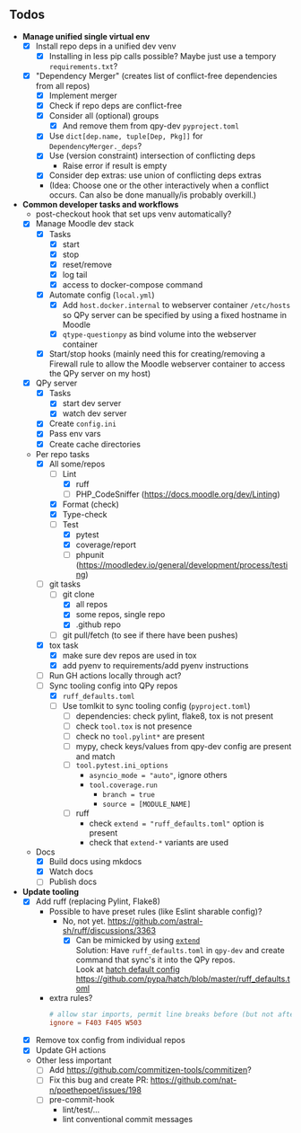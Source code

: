 ## Todos

- **Manage unified single virtual env**
  - [x] Install repo deps in a unified dev venv
    - [x] Installing in less pip calls possible? Maybe just use a tempory `requirements.txt`?
  - [x] "Dependency Merger" (creates list of conflict-free dependencies from all repos)
      - [x] Implement merger
      - [x] Check if repo deps are conflict-free
      - [x] Consider all (optional) groups
        - [x] And remove them from qpy-dev `pyproject.toml`
      - [x] Use `dict[dep.name, tuple[Dep, Pkg]]` for `DependencyMerger._deps`?
      - [x] Use (version constraint) intersection of conflicting deps
        - Raise error if result is empty
      - [x] Consider dep extras: use union of conflicting deps extras
      - (Idea: Choose one or the other interactively when a conflict occurs. Can also be done manually/is probably overkill.)
- **Common developer tasks and workflows**
  - post-checkout hook that set ups venv automatically?
  - [x] Manage Moodle dev stack
    - [x] Tasks
      - [x] start
      - [x] stop
      - [x] reset/remove
      - [x] log tail
      - [x] access to docker-compose command
    - [x] Automate config (`local.yml`)
      - [x] Add `host.docker.internal` to webserver container `/etc/hosts` so QPy server can be specified by using a fixed hostname in Moodle
      - [x] `qtype-questionpy` as bind volume into the webserver container
    - [x] Start/stop hooks (mainly need this for creating/removing a Firewall rule to allow the Moodle webserver container to access the QPy server on my host)
  - [x] QPy server
    - [x] Tasks
      - [x] start dev server
      - [x] watch dev server
    - [x] Create `config.ini`
    - [x] Pass env vars
    - [x] Create cache directories
  - Per repo tasks
    - [x] All some/repos
      - [ ] Lint
        - [x] ruff
        - [ ] PHP_CodeSniffer (https://docs.moodle.org/dev/Linting)
      - [x] Format (check)
      - [x] Type-check
      - [ ] Test
        - [x] pytest
        - [x] coverage/report
        - [ ] phpunit (https://moodledev.io/general/development/process/testing)
    - [ ] git tasks
      - [ ] git clone
        - [x] all repos
        - [x] some repos, single repo
        - [x] .github repo
      - [ ] git pull/fetch (to see if there have been pushes)
    - [x] tox task
      - [x] make sure dev repos are used in tox
      - [x] add pyenv to requirements/add pyenv instructions
    - [ ] Run GH actions locally through act?
    - [ ] Sync tooling config into QPy repos
      - [x] `ruff_defaults.toml`
      - [ ] Use tomlkit to sync tooling config (`pyproject.toml`)
        - [ ] dependencies: check pylint, flake8, tox is not present
        - [ ] check `tool.tox` is not presence
        - [ ] check no `tool.pylint*` are present
        - [ ] mypy, check keys/values from qpy-dev config are present and match
        - [ ] `tool.pytest.ini_options`
          - `asyncio_mode = "auto"`, ignore others
          - `tool.coverage.run`
            - `branch = true`
            - `source = [MODULE_NAME]`
        - [ ] ruff
          - check `extend = "ruff_defaults.toml"` option is present
          - check that `extend-*` variants are used
  - Docs
    - [x] Build docs using mkdocs
    - [x] Watch docs
    - [ ] Publish docs
- **Update tooling**
  - [x] Add ruff (replacing Pylint, Flake8)
    - Possible to have preset rules (like Eslint sharable config)?  
      - No, not yet. https://github.com/astral-sh/ruff/discussions/3363
        - [x] Can be mimicked by using [`extend`](https://docs.astral.sh/ruff/settings/#extend)  
          Solution: Have `ruff_defaults.toml` in `qpy-dev` and create command that sync's it into the QPy repos.  
          Look at [hatch default config](https://hatch.pypa.io/latest/config/static-analysis/#default-settings)  
          https://github.com/pypa/hatch/blob/master/ruff_defaults.toml
    - extra rules?  
      ```toml
      # allow star imports, permit line breaks before (but not after) binary operators
      ignore = F403 F405 W503
      ```
  - [x] Remove tox config from individual repos
  - [X] Update GH actions
  - Other less important
    - [ ] Add https://github.com/commitizen-tools/commitizen?
    - [ ] Fix this bug and create PR: https://github.com/nat-n/poethepoet/issues/198
    - [ ] pre-commit-hook
      - lint/test/...
      - lint conventional commit messages
